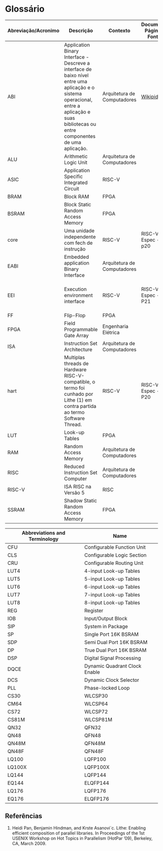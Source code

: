 # Glossário

| Abreviação/Acronimo| Descrição                     | Contexto | Documento, Página, e Fontes       | Obs |
| ----- | ----- | ---- | ---- | ---- |
| ABI   | Application Binary Interface - Descreve a interface de baixo nível entre uma aplicação e o sistema operacional, entre a aplicação e suas bibliotecas ou entre componentes de uma aplicação. | Arquitetura de Computadores | [Wikipidia](https://pt.wikipedia.org/wiki/Interface_bin%C3%A1ria_de_aplica%C3%A7%C3%A3o) | |
| ALU   | Arithmetic Logic Unit | Arquitetura de Computadores |||
| ASIC  | Application Specific Integrated Circuit | RISC-V |||
| BRAM  | Block RAM | FPGA |||
| BSRAM | Block Static Random Access Memory | FPGA |||
| core  | Uma unidade independente com fech de instrução | RISC-V |RISC-V Espec - p20 |  1.1 RISC-V Hardware Platform Terminology |
| EABI  | Embedded application Binary Interface | Arquitetura de Computadores ||||
| EEI   | Execution environment interface | RISC-V |RISC-V Espec - P21 | 1.2 RISC-V Software Execution Environments and Harts |
| FF    | Flip-Flop | FPGA |||
| FPGA  | Field Programmable Gate Array | Engenharia Elétrica |||
| ISA   | Instruction Set Architecture | Arquitetura de Computadores |||
| hart  | Multiplas threads de Hardware RISC-V-compatible, o termo foi cunhado por Lithe (1) em contra partida ao termo Software Thread. | RISC-V |RISC-V Espec - P20 | 1.1 RISC-V Hardware Platform Terminology |
| LUT   | Look-up Tables | FPGA |||
| RAM   | Random Access Memory | Arquitetura de Computadores |||
| RISC  | Reduced Instruction Set Computer | Arquitetura de Computadores |||
| RISC-V | ISA RISC na Versão 5 | RISC |||
| SSRAM | Shadow Static Random Access Memory | FPGA |||

| Abbreviations and Terminology | Name |
| ---- | ---- |
| CFU | Configurable Function Unit |
| CLS | Configurable Logic Section |
| CRU | Configurable Routing Unit |
| LUT4 | 4-input Look-up Tables |
| LUT5 | 5-input Look-up Tables |
| LUT6 | 6-input Look-up Tables |
| LUT7 | 7-input Look-up Tables |
| LUT8 | 8-input Look-up Tables |
| REG | Register |
| IOB | Input/Output Block |
| SIP | System in Package |
| SP | Single Port 16K BSRAM |
| SDP | Semi Dual Port 16K BSRAM |
| DP | True Dual Port 16K BSRAM |
| DSP | Digital Signal Processing |
| DQCE | Dynamic Quadrant Clock Enable |
| DCS | Dynamic Clock Selector |
| PLL | Phase-locked Loop |
| CS30 | WLCSP30 |
| CM64 | WLCSP64 |
| CS72 | WLCSP72 |
| CS81M | WLCSP81M |
| QN32 | QFN32 |
| QN48 | QFN48 |
| QN48M | QFN48M |
| QN48F | QFN48F |
| LQ100 | LQFP100 |
| LQ100X | LQFP100X |
| LQ144 | LQFP144 |
| EQ144 | ELQFP144 |
| LQ176 | LQFP176 |
| EQ176 | ELQFP176 |


## Referências

 1.  Heidi Pan, Benjamin Hindman, and Krste Asanovi´c. Lithe: Enabling efficient composition of parallel libraries. In Proceedings of the 1st USENIX Workshop on Hot Topics in Parallelism (HotPar ’09), Berkeley, CA, March 2009.
